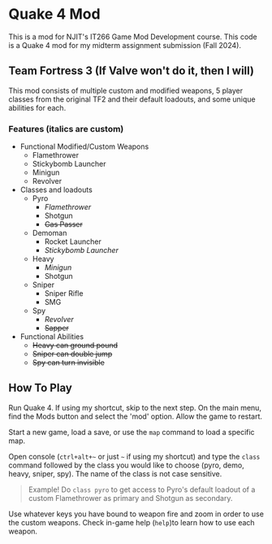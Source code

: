 # Quake 4 Mod
This is a mod for NJIT's IT266 Game Mod Development course. This code is a Quake 4 mod for my midterm assignment submission (Fall 2024).
## Team Fortress 3 (If Valve won't do it, then I will)
This mod consists of multiple custom and modified weapons, 5 player classes from the original TF2 and their default loadouts, and some unique abilities for each.
### Features (italics are custom)
- Functional Modified/Custom Weapons
  - Flamethrower
  - Stickybomb Launcher
  - Minigun
  - Revolver
- Classes and loadouts
  - Pyro
    - _Flamethrower_
    - Shotgun
    - ~~Gas Passer~~
  - Demoman
    - Rocket Launcher
    - _Stickybomb Launcher_
  - Heavy
    - _Minigun_
    - Shotgun
  - Sniper
    - Sniper Rifle
    - SMG
  - Spy
    - _Revolver_
    - ~~Sapper~~
- Functional Abilities
  - ~~Heavy can ground pound~~
  - ~~Sniper can double jump~~
  - ~~Spy can turn invisible~~

## How To Play
Run Quake 4. If using my shortcut, skip to the next step. On the main menu, find the Mods button and select the 'mod' option. Allow the game to restart.

Start a new game, load a save, or use the `map` command to load a specific map.

Open console (`ctrl+alt+~` or just `~` if using my shortcut) and type the `class` command followed by the class you would like to choose (pyro, demo, heavy, sniper, spy). The name of the class is not case sensitive.

> Example! Do `class pyro` to get access to Pyro's default loadout of a custom Flamethrower as primary and Shotgun as secondary.

Use whatever keys you have bound to weapon fire and zoom in order to use the custom weapons. Check in-game help (`help`)to learn how to use each weapon.
